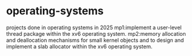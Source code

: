 # operating-systems
projects done in operating systems in 2025
mp1:implement a user-level thread package within the xv6 operating system.
mp2:memory allocation and deallocation mechanisms for small kernel objects and to design and implement a slab allocator within the xv6 operating system.

